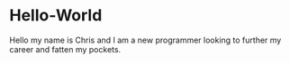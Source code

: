 # Hello-World
Hello my name is Chris and I am a new programmer looking to further my career and fatten my pockets.
